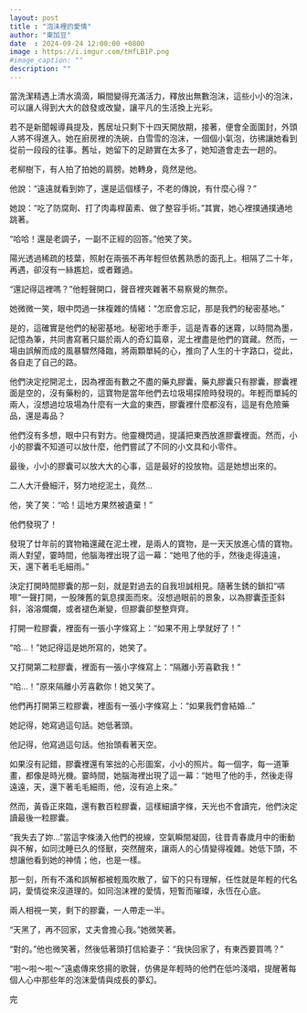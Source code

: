 ```yaml
---
layout: post
title : "泡沬裡的愛情"
author: "東加豆"
date  : 2024-09-24 12:00:00 +0800
image : https://i.imgur.com/tHfLB1P.png
#image_caption: ""
description: ""
---
```


當洗潔精遇上清水滴滴，瞬間變得充滿活力，釋放出無數泡沫，這些小小的泡沫，可以讓人得到大大的啟發或改變，讓平凡的生活換上光彩。

<!--more-->

若不是新聞報導員提及，舊居址只剩下十四天開放期，接著，便會全面圍封，外頭人將不得進入。她在廚房裡的洗碗，白雪雪的泡沫，一個個小氣泡，彷彿讓她看到從前一段段的往事。舊址，她留下的足跡實在太多了，她知道會走去一趟的。

老柳樹下，有人拍了拍她的肩膀。她轉身，竟然是他。

他說：“遠遠就看到妳了，還是這個樣子，不老的傳說，有什麼心得？”

她說：“吃了防腐劑、打了肉毒桿菌素、做了整容手術。”其實，她心裡撲通撲通地跳著。

“哈哈！還是老調子，一副不正經的回答。”他笑了笑。

陽光透過稀疏的枝葉，照射在兩張不再年輕但依舊熟悉的面孔上。相隔了二十年，再遇，卻沒有一絲尷尬，或者難過。

“還記得這裡嗎？”他輕聲開口，聲音裡夾雜著不易察覺的無奈。

她微微一笑，眼中閃過一抹複雜的情緒：“怎麽會忘記，那是我們的秘密基地。”

是的，這確實是他們的秘密基地。秘密地手牽手，這是青春的迷霧，以時間為墨，記憶為筆，共同書寫著只屬於兩人的奇幻篇章，泥土裡盡是他們的寶藏。然而，一場由誤解而成的風暴驟然降臨，將兩顆單純的心，推向了人生的十字路口，從此，各自走了自己的路。

他們決定挖開泥土，因為裡面有數之不盡的藥丸膠囊，藥丸膠囊只有膠囊，膠囊裡面是空的，沒有藥粉的，這寶物是當年他們去垃圾場探險時發現的。年輕而單純的兩人，沒想過垃圾場為什麼有一大盒的東西，膠囊裡什麼都沒有，這是有危險藥品，還是毒品？

他們沒有多想，眼中只有對方。他靈機閃過，提議把東西放進膠囊裡面。然而，小小的膠囊不知道可以放什麼，他們嘗試了不同的小文具和小零件。

最後，小小的膠囊可以放大大的心事，這是最好的投放物。這是她想出來的。

二人大汗疊細汗，努力地挖泥土，竟然...

他，笑了笑：“哈！這地方果然被遺棄！”

他們發現了！

發現了廿年前的寶物箱還藏在泥土裡，是兩人的寶物，是一天天放進心情的寶物。兩人對望，霎時間，他腦海裡出現了這一幕：“她甩了他的手，然後走得遠遠，天，還下著毛毛細雨。”

決定打開時間膠囊的那一刻，就是對過去的自我坦誠相見。隨著生銹的鎖扣“哢嚓”一聲打開，一股陳舊的氣息撲面而來。沒想過眼前的景象，以為膠囊歪歪斜斜，溶溶爛爛，或者褪色漸變，但膠囊卻整整齊齊。

打開一粒膠囊，裡面有一張小字條寫上：“如果不用上學就好了！”

“哈...！”她記得這是她所寫的，她笑了。

又打開第二粒膠囊，裡面有一張小字條寫上：“隔離小芳喜歡我！”

“哈...！”原來隔離小芳喜歡你！她又笑了。

他們再打開第三粒膠囊，裡面有一張小字條寫上：“如果我們會結婚...”

她記得，她寫過這句話。她低著頭。

他記得，他寫過這句話。他抬頭看著天空。

如果沒有記錯，膠囊裡還有笨拙的心形圖案，小小的照片。每一個字，每一道筆畫，都像是時光機。霎時間，她腦海裡出現了這一幕：“她甩了他的手，然後走得遠遠，天，還下著毛毛細雨，他，沒有追上來。”

然而，黃昏正來臨，還有數百粒膠囊，這樣細讀字條，天光也不會讀完，他們決定讀最後一粒膠囊。

“我失去了妳...”當這字條湧入他們的視線，空氣瞬間凝固，往昔青春歲月中的衝動與不解，如同沈睡已久的怪獸，突然醒來，讓兩人的心情變得複雜。她低下頭，不想讓他看到她的神情；他，也是一樣。

那一刻，所有不滿和誤解都被輕風吹散了，留下的只有理解，任性就是年輕的代名詞，愛情從來沒道理的。如同泡沫裡的愛情，短暫而璀璨，永恆在心底。

兩人相視一笑，剩下的膠囊，一人帶走一半。

“天黑了，再不回家，丈夫會擔心我。”她微笑著。

“對的。”他也微笑著，然後低著頭打信給妻子：“我快回家了，有東西要買嗎？”

“啦～啦～啦～”遠處傳來悠揚的歌聲，仿佛是年輕時的他們在低吟淺唱，提醒著每個人心中那些年的泡沫愛情與成長的夢幻。

完

<!--END-->